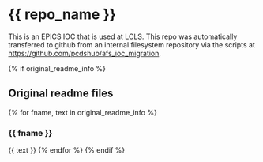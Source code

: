 # {{ repo_name }}
This is an EPICS IOC that is used at LCLS. This repo was automatically transferred to github from an internal filesystem repository via the scripts at https://github.com/pcdshub/afs_ioc_migration.


{% if original_readme_info %}
## Original readme files
{% for fname, text in original_readme_info %}
### {{ fname }}
{{ text }}
{% endfor %}
{% endif %}
